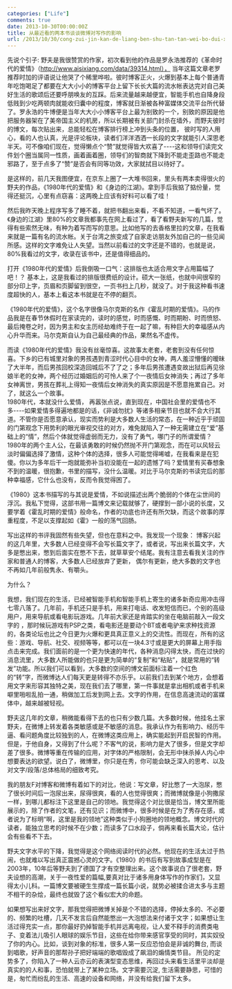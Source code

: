 ```yaml
---
categories: ["Life"]
comments: true
date: 2013-10-30T00:00:00Z
title: 从最近看的两本书谈谈微博对写作的影响
url: /2013/10/30/cong-zui-jin-kan-de-liang-ben-shu-tan-tan-wei-bo-dui-xie-zuo-de-ying-xiang/
---
```


先说个引子: 野夫是我很赞赏的作家，初次看到他的作品是罗永浩推荐的《革命时代的爱情》（http://www.aisixiang.com/data/39314.html）， 当年这篇文章老罗推荐时加的评语说让他哭了个稀里哗啦。彼时博客正火，火爆到基本上每个普通青年吃饱喝足了都要在大大小小的博客平台上留下长长大篇的流水帐表达完对自己美好生活的歌颂后还要呼朋唤友的互踩。后来流量越来越便宜，智能手机也自降身段低贱到少吃两顿肉就能收归囊中的程度，博客就日渐被各种富媒体交流平台所代替了。罗永浩的牛博便是当年大大小小博客平台上最为别致的一个，别致的原因是他把服务器架在了美帝国主义的机房，所以长期被有关部门封杀在墙外，而野夫彼时的博文，每次贴出来，总能轻松在博客排行榜上冲到头条的位置， 彼时写的人用心，看的人也认真，光是评论板块，读者们洋洋洒洒一长段的文字就能引人深思老半天。可不像咱们现在，觉得懒点个“赞”就觉得皆大欢喜了----这和领导们读完文件划个圈当属同一性质，画着画着圈，领导们的智商就下降到不能走歪路也不能走邪路了，至于点多了“赞”是否会有同等功效，大家就拭目以待好了。    


是这样的，前几天我图便宜，在京东上圈了一大堆书回来，里头有两本卖得很火的野夫的作品，《1980年代的爱情》和《身边的江湖》。拿到手后我掂了掂份量，觉得还挺沉，心里有点窃喜：这两晚上应该有好料可以看了哇！   

然后我昨天晚上程序写多了睡不着，就把书翻出来看，不看不知道，一看气坏了。《身边的江湖》里80%的文章我都事先在网上看过了，看了看野夫新写的几篇，觉得有些索然无味，有种为着写而写的意思。比如他写的去香格里拉的文章，在我看来就是一篇有名的流水帐。关于台湾之旅变成了自家走访朋友外加自己的一些见闻所感。这样的文字难免让人失望。当然以前看过的文字还是不错的，也就是说，80%我看过的文字，收录在该书中，还是值得细品的。    


打开《1980年代的爱情》后我倒吸一口气：这排版也太适合用文字占用篇幅了吧！？ 基本上，这是我看过的排版很费纸的设计。硕大一张纸，也就中间很窄的部分印上字，页眉和页脚留到很空，一页书扫上几秒，就没了。对于我这种看书速度超快的人，基本上看这本书就是在不停的翻页。   

《1980年代的爱情》，这个名字很像马尔克斯的名作《霍乱时期的爱情》。马的作品我是在春节休假时在家读完的，读时的感觉，时而感慨、时而期盼、时而愤怒、最后掩卷之时，因为男主和女主历经劫难终于在一起了嘛，有种巨大的幸福感从内心升华而来。马尔克斯自认为自己最经典的作品，果然名不虚传。    

而读《1980年代的爱情》我没有丝毫惊喜。这故事太老套，老套到没有任何惊喜。下乡的已有城里对象的男孩遇到青涩时代心目中的女神，两人羞涩懵懂的暧昧了大半年，而后男孩回校深造回城后不了了之；多年后男孩遭遇变故出狱后再见徐娘半老的女神，两个经历过婚姻后的可怜人来了个一夜情后女神消失；再过了多年女神离世，男孩在葬礼上得知一夜情后女神消失的真实原因是不愿意拖累自己。对了，就这么一个故事。    
1980年代，本就没什么爱情， 再嚣张点说，直到现在，中国社会里的爱情也不多----如果爱情多得遍地都是的话，《非诚勿扰》等诸多相亲节目也就不会大行其道。不管你是否愿意承认，现实而势利是大多数人生活的常态，在一种近乎于顽固的门第观念下用势利的眼光审视交往的对方，难免就陷入了一种无需建立在“爱”基础上的“情”，然后个体就觉得虚弱而无力，没有了勇气，哪门子的所谓爱情？1980年的两个主人公，在最该勇敢的时候仍然抛不开门第观念，而在可以风轻云淡时偏偏选择了激情，这种个体的选择，很多人可能觉得唏嘘，在我看来是在犯傻。你以为多年后干一炮就能弥补当初没能在一起的遗憾了吗？爱情里有买春想象不到的温暖，很抱歉，书里的描写，没什么温暖。对比于马尔克斯的书读完后的那种幸福感，它什么也没有，反而令我觉得困了。        

《1980》这本书描写的与其说是爱情，不如说描述出两个脆弱的个体在尘世间的浮沉。我私下觉得，这部书用一篇博文来记载就够了，硬撑到一部小说的长度，又要学着《霍乱时期的爱情》般命名，作者的功底也许还有所欠缺，而这个故事的厚重程度，不足以支撑起如《霍》一般的荡气回肠。


写出这样的书评我固然有些失望，但也在意料之中。我发现一个现象： 博客兴起的这几年里，大多数人已经变得不会写长篇文字了，或者说，写出来长篇文字，大多是憋出来，憋到后面实在憋不下去，就草草安个结尾。我有注意去看我关注的作家和普通人的博客，大多数人已经放弃了更新， 偶尔有更新，绝大多数的文字也不再如几年前般隽永、有嚼头。

为什么？

我想，我们现在的生活，已经被智能手机和智能手机上寄生的诸多新奇应用冲击得七零八落了。几年前，手机还只是手机，用来打电话、收发短信而已，个别的高级用户，用来导航或看电影玩游戏。几年前大家还是肯踏实的坐在电脑前敲入一段文字的 ，那时候玩游戏有PSP之类，看电影还是要动个BT或者电驴来求种找资源的，各类论坛也比之今日更为火爆和更具真正意义上的交流性。而现在，所有的这些：游戏、导航、社交、视频等等，都可以在一块4.3寸或是更大的屏幕上用手指点击来完成。我们面前的是一个更为快速的年代，各种消息闪得太快，而在过快的消息流里，大多数人所能做的也只是更为简单的“复制”和“粘贴”，就是常用的“转发”功能。所以我们可以看到，大多数的空间的博文前面标注着一个红色的“转”字，而微博达人们每天更是转得不亦乐乎。以前我们去到某个地方，会想着用文字来形容其独特之美，现在我们去了哪里，第一件事就是拿出相机或者手机来噼里啪啦乱拍一通，稍做加工后发到网上去。文字的作用，在信息高速流动的富媒体中，越来越被轻视。   


野夫这几年的文章，稍微能看得下去的也只有少数几篇。大多数时候，他挂名土家野夫，在微博上转发着各类敏感或是不敏感的消息。我承认作为有影响力、经历牛逼、看问题角度比较独到的人，在微博这类应用上，确实能起到开启民智的作用。但是，于他自身，又得到了什么呢？不客气的说，影响力是大了很多，但是文字却差了很多。微博等重在传输的应用，对字体的严格限制，会无形中抹杀掉人内心中想要表达的欲望。说白了，微博里，你只是在秀，你可能会缺乏深入的思考、以及对文字/段落/总体格局的细致考究。

我的朋友F对博客和微博有着如下的对比，他说：写文章，好比憋了一大泡尿，憋了很长时间后一泡尿出来，尿得很爽，看的人也觉得很爽；而微博就像是小狗撒尿一样，到哪儿都标注下这里是自己的领地。我觉得这个对比很是恰当，博文里所能展示的，除了作者的文笔，还有见识；而微博中，很多时候是在为了秀存在感，或者说为了标明“啊，这里是我的领地”这种类似于小狗圈地的领地概念。博文时代的读者，能独立思考的时候不在少数；而读多了口水段子，倘再来看长篇大论，估计会有些看不下去。

野夫文字水平的下降，我觉得是这个网络阅读时代的必然。他现在的生活太过于热闹，也就难以写出真正震撼心灵的文字。《1980》的书后有写到故事成型是在2003年，10年后等野夫到了德国了才有空整理出来。这个故事说白了很老套，野夫设想的高潮，关于一夜性爱的篇幅,要真对比于诸多用身体写作的作家们，又显得太小儿科。一篇博文要被硬生生撑成一篇长篇小说，就势必被揉合进太多与主题不相干的杂烩，最终也就毁了这个看似宏大的命题。


如果想写出来好文字，那我觉得把微博关掉是个不错的选择，停掉太多的、不必要的、频繁的吐槽，几天不发言后自然能憋出一大泡想法来付诸于文字；如果想让生活过得充实一点，那你最好扔掉智能手机并远离电视，让人爱不释手的消费类电子、变着法儿吸引人眼球的娱乐节目，这些在给你带来感官享受的同时，其实奴役了你的内心。比如，谈到对象的标准，很多人第一反应恐怕会是非诚的舞台, 而谈到唱歌，好声音的那帮孙子把好端端的歌唱毁成了飙泪的煽情类节目。 所见的定势多了，你陷入了一种人云亦云的表演型变态思维，再回过头来看生活里平淡却是真实的的人和事，恐怕就带上了某种立场。文字需要沉淀, 生活需要静思，可惜的是，匆忙而纷乱的生活、高速的设备和网络，并没有给我们留下太多。
